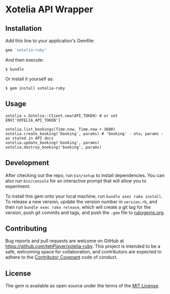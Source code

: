 # Xotelia API Wrapper

## Installation

Add this line to your application's Gemfile:

```ruby
gem 'xotelia-ruby'
```

And then execute:

    $ bundle

Or install it yourself as:

    $ gem install xotelia-ruby

## Usage

    xotelia = Xotelia::Client.new(API_TOKEN) # or set ENV['XOTELIA_API_TOKEN']

    xotelia.list_bookings(Time.now, Time.now + 3600)
    xotelia.create_booking('booking', params) # 'booking' - ota; params - as stated in API docs
    xotelia.update_booking('booking', params)
    xotelia.destroy_booking('booking', params)

## Development

After checking out the repo, run `bin/setup` to install dependencies. You can also run `bin/console` for an interactive prompt that will allow you to experiment.

To install this gem onto your local machine, run `bundle exec rake install`. To release a new version, update the version number in `version.rb`, and then run `bundle exec rake release`, which will create a git tag for the version, push git commits and tags, and push the `.gem` file to [rubygems.org](https://rubygems.org).

## Contributing

Bug reports and pull requests are welcome on GitHub at https://github.com/tehPlayer/xotelia-ruby. This project is intended to be a safe, welcoming space for collaboration, and contributors are expected to adhere to the [Contributor Covenant](http://contributor-covenant.org) code of conduct.


## License

The gem is available as open source under the terms of the [MIT License](http://opensource.org/licenses/MIT).

